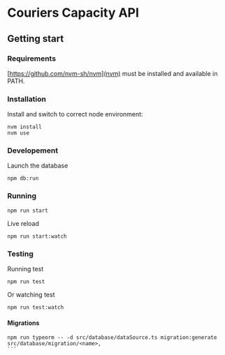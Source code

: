 # Couriers Capacity API

## Getting start

### Requirements

[https://github.com/nvm-sh/nvm](nvm) must be installed and available in PATH.

### Installation

Install and switch to correct node environment:
```
nvm install
nvm use
```

### Developement

Launch the database
```
npm db:run
```

### Running
```
npm run start
```

Live reload
```
npm run start:watch
```

### Testing
Running test
```
npm run test
```

Or watching test
```
npm run test:watch
```


#### Migrations
````
npm run typeorm -- -d src/database/dataSource.ts migration:generate src/database/migration/<name>,
```